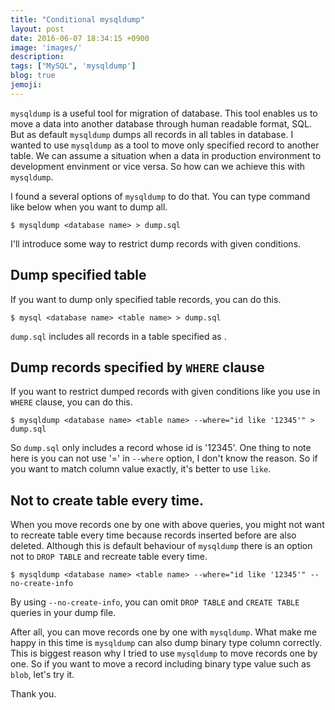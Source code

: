 ```yaml
---
title: "Conditional mysqldump"
layout: post
date: 2016-06-07 18:34:15 +0900
image: 'images/'
description:
tags: ["MySQL", 'mysqldump']
blog: true
jemoji:
---
```


`mysqldump` is a useful tool for migration of database. This tool enables us to move a data
into another database through human readable format, SQL. But as default `mysqldump` dumps all records in all tables in database. I wanted to use `mysqldump` as a tool to move only specified record to another table. We can assume a situation when a data in production environment to development envinment or vice versa. So how can we achieve this with `mysqldump`.

<!-- more -->

I found a several options of `mysqldump` to do that. You can type command like below when you want to dump all.

```
$ mysqldump <database name> > dump.sql
```

I'll introduce some way to restrict dump records with given conditions.

## Dump specified table

If you want to dump only specified table records, you can do this.

```
$ mysql <database name> <table name> > dump.sql
```

`dump.sql` includes all records in a table specified as <table name>.

## Dump records specified by `WHERE` clause

If you want to restrict dumped records with given conditions like you use in `WHERE` clause, you can do this.

```
$ mysqldump <database name> <table name> --where="id like '12345'" > dump.sql
```

So `dump.sql` only includes a record whose id is '12345'. One thing to note here is you can not use '=' in `--where` option, I don't know the reason.
So if you want to match column value exactly, it's better to use `like`.

## Not to create table every time.

When you move records one by one with above queries, you might not want to recreate table every time because records inserted before are also deleted.
Although this is default behaviour of `mysqldump` there is an option not to `DROP TABLE` and recreate table every time.

```
$ mysqldump <database name> <table name> --where="id like '12345'" --no-create-info
```

By using `--no-create-info`, you can omit `DROP TABLE` and `CREATE TABLE` queries in your dump file.

After all, you can move records one by one with `mysqldump`. What make me happy in this time is `mysqldump` can also dump binary type column correctly.
This is biggest reason why I tried to use `mysqldump` to move records one by one. So if you want to move a record including binary type value such as `blob`, let's try it.

Thank you.
